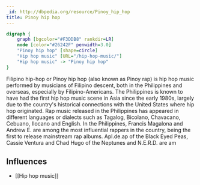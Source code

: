 ```yaml
---
_id: http://dbpedia.org/resource/Pinoy_hip_hop
title: Pinoy hip hop
---
```


```dot
digraph {
	graph [bgcolor="#F3DDB8" rankdir=LR]
	node [color="#26242F" penwidth=3.0]
	"Pinoy hip hop" [shape=circle]
	"Hip hop music" [URL="/hip-hop-music/"]
	"Hip hop music" -> "Pinoy hip hop"
}
```

Filipino hip-hop or Pinoy hip hop (also known as Pinoy rap) is hip hop music performed by musicians of Filipino descent, both in the Philippines and overseas, especially by Filipino-Americans. The Philippines is known to have had the first hip hop music scene in Asia since the early 1980s, largely due to the country's historical connections with the United States where hip hop originated. Rap music released in the Philippines has appeared in different languages or dialects such as Tagalog, Bicolano, Chavacano, Cebuano, Ilocano and English. In the Philippines, Francis Magalona and Andrew E. are among the most influential rappers in the country, being the first to release mainstream rap albums. Apl.de.ap of the Black Eyed Peas, Cassie Ventura and Chad Hugo of the Neptunes and N.E.R.D. are am

## Influences

- [[Hip hop music]]
